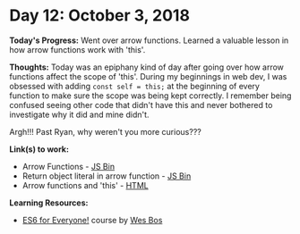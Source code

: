 # Day 12: October 3, 2018

**Today's Progress:** Went over arrow functions. Learned a valuable lesson in how arrow functions work with 'this'.

**Thoughts:** Today was an epiphany kind of day after going over how arrow functions affect the scope of 'this'. During my beginnings in web dev, I was obsessed with adding `const self = this;` at the beginning of every function to make sure the scope was being kept correctly. I remember being confused seeing other code that didn't have this and never bothered to investigate why it did and mine didn't.

Argh!!! Past Ryan, why weren't you more curious???

**Link(s) to work:**
* Arrow Functions - [JS Bin](https://jsbin.com/ruzijipiha/edit?js,console)
* Return object literal in arrow function - [JS Bin](https://jsbin.com/yavosuxuca/edit?js,console)
* Arrow functions and 'this' - [HTML](https://github.com/mccoyrjm/100-days-of-code/blob/master/work/js/arrow-functions-and-this.html)

**Learning Resources:**
* [ES6 for Everyone!](https://es6.io/) course by [Wes Bos](https://wesbos.com/)
